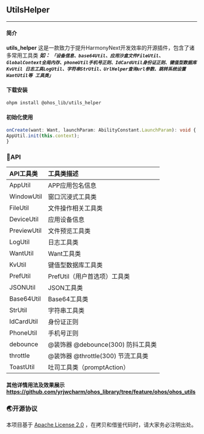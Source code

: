 
## UtilsHelper
___
#### 简介
**utils_helper** 这是一款致力于提升HarmonyNext开发效率的开源插件，包含了诸多常用工具类
***如：  `「设备信息、base64Util、应用沙盒文件FileUtil、GlobalContext全局内存、phoneUtil手机号正则、IdCardUtil身份证正则、键值型数据库KvUtil
日志工具LogUtil、字符串StrUtil、UrlHelper查询url参数、跳转系统设置WantUtil等
工具类」`***

#### 下载安装

`ohpm install @ohos_lib/utils_helper`

####  初始化使用
```typescript
onCreate(want: Want, launchParam: AbilityConstant.LaunchParam): void {
AppUtil.init(this.context);
}
```

### 📂API

| API工具类      | 工具类描述                        |
|:------------|:-----------------------------|
| AppUtil     | APP应用包名信息                    |
| WindowUtil  | 窗口沉浸式工具类                     |
| FileUtil    | 文件操作相关工具类                    |
| DeviceUtil  | 应用设备信息                       |
| PreviewUtil | 文件预览工具类                      |
| LogUtil     | 日志工具类                        |
| WantUtil    | Want工具类                      |
| KvUtil      | 键值型数据库工具类                    |
| PrefUtil    | PrefUtil（用户首选项）工具类           |
| JSONUtil    | JSON工具类                      |
| Base64Util  | Base64工具类                    |
| StrUtil     | 字符串工具类                       |
| IdCardUtil  | 身份证正则                        |
| PhoneUtil   | 手机号正则                        |
| debounce    | @装饰器   @debounce(300)  防抖工具类 |
| throttle    | @装饰器   @throttle(300)  节流工具类 |
| ToastUtil   | 吐司工具类（promptAction）          |

#### 其他详情用法及效果展示 https://github.com/yrjwcharm/ohos_library/tree/feature/ohos/ohos_utils

###  🌏开源协议
本项目基于 [Apache License 2.0](https://www.apache.org/licenses/LICENSE-2.0.html) ，在拷贝和借鉴代码时，请大家务必注明出处。

